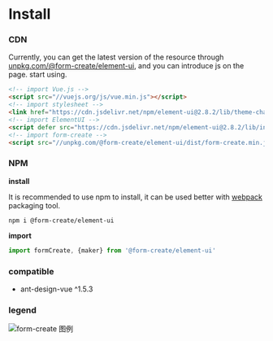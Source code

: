 # Install

### CDN

Currently, you can get the latest version of the resource through [unpkg.com/@form-create/element-ui](https://unpkg.com/@form-create/element-ui/), and you can introduce js on the page. start using.

```html
<!-- import Vue.js -->
<script src="//vuejs.org/js/vue.min.js"></script>
<!-- import stylesheet -->
<link href="https://cdn.jsdelivr.net/npm/element-ui@2.8.2/lib/theme-chalk/index.css" rel="stylesheet">
<!-- import ElementUI -->
<script defer src="https://cdn.jsdelivr.net/npm/element-ui@2.8.2/lib/index.js"></script>
<!-- import form-create -->
<script src="//unpkg.com/@form-create/element-ui/dist/form-create.min.js"></script>

```


### NPM 

**install**

It is recommended to use npm to install, it can be used better with [webpack](https://webpack.js.org/) packaging tool.

```
npm i @form-create/element-ui
```

**import**

```js
import formCreate, {maker} from '@form-create/element-ui'
```

### compatible

- ant-design-vue ^1.5.3


### legend

![form-create 图例](/img/form-create.elm.png)
